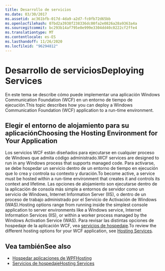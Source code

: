 ```yaml
---
title: Desarrollo de servicios
ms.date: 03/30/2017
ms.assetid: ac361bfb-017d-4da9-a2d7-fc0fb72d65bb
ms.openlocfilehash: 07bd2a3938f238336dc00fa2e0826a28a9363a4a
ms.sourcegitcommit: bc293b14af795e0e999e3304dd40c0222cf2ffe4
ms.translationtype: MT
ms.contentlocale: es-ES
ms.lasthandoff: 11/26/2020
ms.locfileid: "96294812"
---
```

# <a name="deploying-services"></a><span data-ttu-id="53e6b-102">Desarrollo de servicios</span><span class="sxs-lookup"><span data-stu-id="53e6b-102">Deploying Services</span></span>

<span data-ttu-id="53e6b-103">En este tema se describe cómo puede implementar una aplicación Windows Communication Foundation (WCF) en un entorno de tiempo de ejecución.</span><span class="sxs-lookup"><span data-stu-id="53e6b-103">This topic describes how you can deploy a Windows Communication Foundation (WCF) application to a run-time environment.</span></span>  
  
## <a name="choosing-the-hosting-environment-for-your-application"></a><span data-ttu-id="53e6b-104">Elegir el entorno de alojamiento para su aplicación</span><span class="sxs-lookup"><span data-stu-id="53e6b-104">Choosing the Hosting Environment for Your Application</span></span>  

 <span data-ttu-id="53e6b-105">Los servicios WCF están diseñados para ejecutarse en cualquier proceso de Windows que admita código administrado.</span><span class="sxs-lookup"><span data-stu-id="53e6b-105">WCF services are designed to run in any Windows process that supports managed code.</span></span> <span data-ttu-id="53e6b-106">Para activarse, se debe hospedar un servicio dentro de un entorno de tiempo en ejecución que lo crea y controla su contexto y duración.</span><span class="sxs-lookup"><span data-stu-id="53e6b-106">To become active, a service must be hosted within a run-time environment that creates it and controls its context and lifetime.</span></span> <span data-ttu-id="53e6b-107">Las opciones de alojamiento son ejecutarse dentro de la aplicación de consola más simple a entornos de servidor como un servicio de Windows, Internet Information Server (IIS), o dentro de un proceso de trabajo administrado por el Servicio de Activación de Windows (WAS).</span><span class="sxs-lookup"><span data-stu-id="53e6b-107">Hosting options range from running inside the simplest console application to server environments like a Windows service, Internet Information Services (IIS), or within a worker process managed by the Windows Activation Service (WAS).</span></span> <span data-ttu-id="53e6b-108">Para revisar las distintas opciones de hospedaje de la aplicación WCF, vea [servicios de hospedaje](../hosting-services.md).</span><span class="sxs-lookup"><span data-stu-id="53e6b-108">To review the different hosting options for your WCF application, see [Hosting Services](../hosting-services.md).</span></span>  
  
## <a name="see-also"></a><span data-ttu-id="53e6b-109">Vea también</span><span class="sxs-lookup"><span data-stu-id="53e6b-109">See also</span></span>

- [<span data-ttu-id="53e6b-110">Hospedar aplicaciones de WPF</span><span class="sxs-lookup"><span data-stu-id="53e6b-110">Hosting</span></span>](../feature-details/hosting.md)
- [<span data-ttu-id="53e6b-111">Servicios de hospedaje</span><span class="sxs-lookup"><span data-stu-id="53e6b-111">Hosting Services</span></span>](../hosting-services.md)
